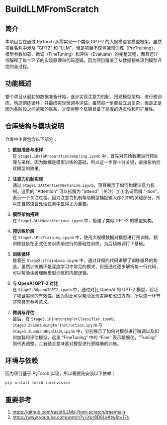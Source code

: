 # BuildLLMFromScratch

## 简介

本项目旨在通过 PyTorch 从零实现一个类似 GPT-2 的大规模语言模型框架。虽然项目名称中涉及 “GPT2” 和 “LLM”，但是项目不仅包括预训练（PreTraining）、模型参数加载、微调（FineTuning）和评估（Evaluate）的完整流程，而且还详细解释了每个环节的实现原理和代码逻辑。因为项目覆盖了从数据预处理到模型评估的全过程。

## 功能概述

整个项目从最初的数据准备开始，逐步实现注意力机制、搭建模型架构、进行预训练、构造训练循环，并最终实现微调与评估。虽然每一步都独立且复杂，但是正是因为各阶段之间紧密的联系，才使得整个框架具备了高度的连贯性和可扩展性。

## 仓库结构与模块说明

仓库中主要包含以下部分：

1. **数据准备与采样**  
   在 `Stage1.1DataPreparationSampling.ipynb` 中，首先对原始数据进行预处理与采样。因为数据是模型训练的基础，所以这一步骤十分关键，直接影响后续模型的效果。

2. **注意力机制实现**  
   通过 `Stage1.2AttentionMechanism.ipynb`，项目展示了如何构建注意力机制。这里的 “Attention” 可以拆解为 “attend”（关注）加上名词后缀 “-tion”，表示一个关注过程。因为注意力机制帮助模型捕捉输入序列中的关键部分，所以在自然语言处理任务中显得尤为重要。

3. **模型架构搭建**  
   在 `Stage1.3LLMArchitecture.ipynb` 中，搭建了类似 GPT-2 的模型架构。

4. **预训练阶段**  
   在 `Stage2.1PreTraining.ipynb` 中，使用大规模数据对模型进行预训练。预训练就是在正式任务训练前进行的基础性训练，为后续微调打下基础。

5. **训练循环**  
   接着在 `Stage2.2TrainLoop.ipynb` 中，通过详细的代码讲解了训练循环的构造。虽然训练循环是深度学习中常见的模式，但是通过逐步解析每一行代码，可以帮助读者理解模型训练的内部逻辑。

6. **与 OpenAI GPT-2 对比**  
   在 `Stage2.3OpenAIGPT2.ipynb` 中，通过对比 OpenAI 的 GPT-2 模型，验证了项目实现的有效性。因为对比可以帮助发现差异和改进方向，所以这一环节非常具有参考意义。

7. **微调与评估**  
   最后，在 `Stage3.1FinetuningForClassifier.ipynb`、`Stage3.2FinetuningForInstruction.ipynb` 与 `Stage3.3LoadandEvalLLM.ipynb` 中，分别展示了如何对模型进行微调以及如何加载和评估模型。这里 “FineTuning” 中的 “Fine” 表示精细化，“Tuning” 则代表调整，二者结合意味着对模型进行更精确的训练。

## 环境与依赖

因为项目基于 PyTorch 实现，所以需要先安装以下依赖：

```bash
pip install torch torchvision
```
## 重要参考
1. https://github.com/rasbt/LLMs-from-scratch/tree/main
2. https://www.youtube.com/watch?v=Xpr8D6LeAtw&t=17s